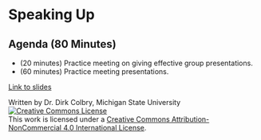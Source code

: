 # Speaking Up


## Agenda (80 Minutes)

- (20 minutes) Practice meeting on giving effective group presentations.
- (60 minutes) Practice meeting presentations.



[Link to slides](https://docs.google.com/presentation/d/1dL7LS9W_LQ-qy-gh_w4gsaiI7yShAydef9eeAPhUTjM/edit?usp=sharing)


Written by Dr. Dirk Colbry, Michigan State University
<a rel="license" href="http://creativecommons.org/licenses/by-nc/4.0/"><img alt="Creative Commons License" style="border-width:0" src="https://i.creativecommons.org/l/by-nc/4.0/88x31.png" /></a><br />This work is licensed under a <a rel="license" href="http://creativecommons.org/licenses/by-nc/4.0/">Creative Commons Attribution-NonCommercial 4.0 International License</a>.
